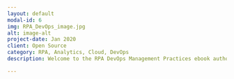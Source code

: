 ```yaml
---
layout: default
modal-id: 6
img: RPA_DevOps_image.jpg
alt: image-alt
project-date: Jan 2020
client: Open Source
category: RPA, Analytics, Cloud, DevOps
description: Welcome to the RPA DevOps Management Practices ebook authored by Tylor Bunting. This ebook includes the various Management Practices that should be followed by an RPA Team seeking to apply DevOps principles. The target completion date of this ebook is December 2020 and the current version can be found <a href = "http://tylorbunting.com/RPA_DevOps_Mgmt_Practices/"><b>HERE</b></a>. 

---
```

